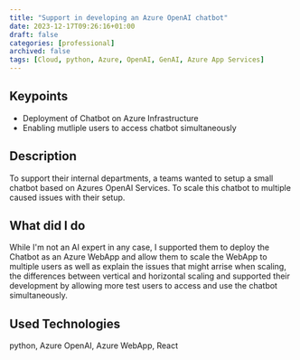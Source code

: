 ```yaml
---
title: "Support in developing an Azure OpenAI chatbot"
date: 2023-12-17T09:26:16+01:00
draft: false
categories: [professional]
archived: false
tags: [Cloud, python, Azure, OpenAI, GenAI, Azure App Services]
---
```


## Keypoints

- Deployment of Chatbot on Azure Infrastructure
- Enabling mutliple users to access chatbot simultaneously

## Description

To support their internal departments, a teams wanted to setup a small chatbot based on Azures OpenAI Services. To scale this chatbot to multiple caused issues with their setup.

## What did I do

While I'm not an AI expert in any case, I supported them to deploy the Chatbot as an Azure WebApp and allow them to scale the WebApp to multiple users as well as explain the issues that might arrise when scaling, the differences between vertical and horizontal scaling and supported their development by allowing more test users to access and use the chatbot simultaneously.

## Used Technologies

python, Azure OpenAI, Azure WebApp, React
